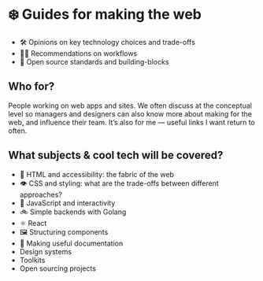 # ❄️ Guides for making the web

- 🛠 Opinions on key technology choices and trade-offs
- 🚣‍♀️ Recommendations on workflows
- 🎁 Open source standards and building-blocks

## Who for?

People working on web apps and sites. We often discuss at the conceptual level so managers and designers can also know more about making for the web, and influence their team. It’s also for me — useful links I want return to often.

## What subjects & cool tech will be covered?

- 🔩 HTML and accessibility: the fabric of the web
- 👁 CSS and styling: what are the trade-offs between different approaches?
- 💨 JavaScript and interactivity
- 🚲 Simple backends with Golang
- ⚛️  React
- 🖼 Structuring components
- 📖 Making useful documentation
- Design systems
- Toolkits
- Open sourcing projects
